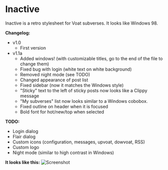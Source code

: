 # Inactive
Inactive is a retro stylesheet for Voat subverses. It looks like Windows 98.

**Changelog:**
  * v1.0
    * First version
  * v1.1a
    * Added windows! (with customizable titles, go to the end of the file to change them)
    * Fixed bug with login (white text on white background)
    * Removed night mode (see TODO)
    * Changed appearance of post list
    * Fixed sidebar (now it matches the Windows style)
    * "Sticky" text to the left of sticky posts now looks like a Clippy message
    * "My subverses" list now looks similar to a Windows cobobox.
    * Fixed outline on header when it is focused
    * Bold font for hot/new/top when selected

**TODO:**
  * Login dialog
  * Flair dialog
  * Custom icons (configuration, messages, upvoat, dowvoat, RSS)
  * Custom logo
  * Night mode (similar to high contrast in Windows)

**It looks like this:**
![Screenshot](https://i.bitnr.com/-V3Ccn.png)
